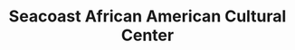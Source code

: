---
layout: repo
title: "Seacoast African American Cultural Center
"
id: 6017
permalink: repos/6017/
---